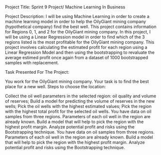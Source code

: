 Project Title: Sprint 9 Project/ Machine Learning In Business 

Project Description: I will be using Machine Learning in order to create a machine learning model in order to help the OilyGiant mining company (hypothetical company) 
find the best well. This project contains information for Regions 0, 1, and 2 for the OilyGiant mining company. In this project, I will be using a Linear Regression model 
in order to find which of the 3 regions listed is the most profitable for the OilyGiant mining company. This project involves calculating the estimated profit for each region 
using a Linear Regression Model and then using the bootstrapping to revaluate the average estimed profit once again from a dataset of 1000 bootstrapped samples with replacement. 

Task Presented For The Project: 

You work for the OilyGiant mining company. Your task is to find the best place for a new well.
Steps to choose the location:

Collect the oil well parameters in the selected region: oil quality and volume of reserves;
Build a model for predicting the volume of reserves in the new wells;
Pick the oil wells with the highest estimated values;
Pick the region with the highest total profit for the selected oil wells.
You have data on oil samples from three regions. Parameters of each oil well in the region are already known. 
Build a model that will help to pick the region with the highest profit margin. Analyze potential profit and risks using the Bootstrapping technique.
You have data on oil samples from three regions. Parameters of each oil well in the region are already known. Build a model that will help to pick the region 
with the highest profit margin. Analyze potential profit and risks using the Bootstrapping technique.
